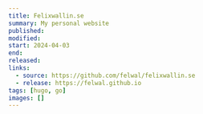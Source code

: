 ```yaml
---
title: Felixwallin.se
summary: My personal website
published:
modified:
start: 2024-04-03
end:
released:
links:
  - source: https://github.com/felwal/felixwallin.se
  - release: https://felwal.github.io
tags: [hugo, go]
images: []
---
```

